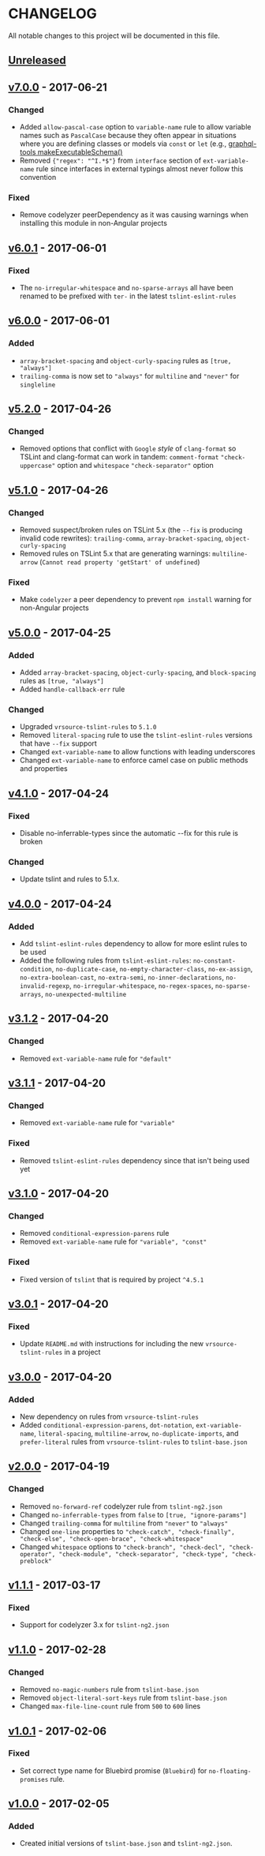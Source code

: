 # CHANGELOG
All notable changes to this project will be documented in this file.

## [Unreleased][unreleased]

## [v7.0.0] - 2017-06-21
### Changed
- Added `allow-pascal-case` option to `variable-name` rule to allow variable names such as `PascalCase` because they often appear in situations where you are defining classes or models via `const` or `let` (e.g., [graphql-tools makeExecutableSchema()](http://dev.apollodata.com/tools/graphql-tools/generate-schema.html#modularizing)
- Removed `{"regex": "^I.*$"}` from `interface` section of `ext-variable-name` rule since interfaces in external typings almost never follow this convention

### Fixed
- Remove codelyzer peerDependency as it was causing warnings when installing this 
  module in non-Angular projects

## [v6.0.1] - 2017-06-01
### Fixed
- The `no-irregular-whitespace` and `no-sparse-arrays` all have been renamed to be prefixed with `ter-` in the latest `tslint-eslint-rules`

## [v6.0.0] - 2017-06-01
### Added
- `array-bracket-spacing` and `object-curly-spacing` rules as `[true, "always"]`
- `trailing-comma` is now set to `"always"` for `multiline` and `"never"` for `singleline`

## [v5.2.0] - 2017-04-26
### Changed
- Removed options that conflict with `Google` _style_ of `clang-format` so TSLint and clang-format can work in tandem: `comment-format` `"check-uppercase"` option and `whitespace` `"check-separator"` option

## [v5.1.0] - 2017-04-26
### Changed
- Removed suspect/broken rules on TSLint 5.x (the `--fix` is producing invalid code rewrites): `trailing-comma`, `array-bracket-spacing`, `object-curly-spacing`
- Removed rules on TSLint 5.x that are generating warnings: `multiline-arrow` (`Cannot read property 'getStart' of undefined`)

### Fixed
- Make `codelyzer` a peer dependency to prevent `npm install` warning for non-Angular projects

## [v5.0.0] - 2017-04-25
### Added
- Added `array-bracket-spacing`, `object-curly-spacing`, and `block-spacing` rules as `[true, "always"]`
- Added `handle-callback-err` rule

### Changed
- Upgraded `vrsource-tslint-rules` to `5.1.0`
- Removed `literal-spacing` rule to use the `tslint-eslint-rules` versions that have `--fix` support
- Changed `ext-variable-name` to allow functions with leading underscores
- Changed `ext-variable-name` to enforce camel case on public methods and properties

## [v4.1.0] - 2017-04-24
### Fixed
- Disable no-inferrable-types since the automatic --fix for this rule is broken

### Changed
- Update tslint and rules to 5.1.x.

## [v4.0.0] - 2017-04-24
### Added
- Add `tslint-eslint-rules` dependency to allow for more eslint rules to be used
- Added the following rules from `tslint-eslint-rules`: `no-constant-condition`, `no-duplicate-case`, `no-empty-character-class`, `no-ex-assign`, `no-extra-boolean-cast`, `no-extra-semi`, `no-inner-declarations`, `no-invalid-regexp`, `no-irregular-whitespace`, `no-regex-spaces`, `no-sparse-arrays`, `no-unexpected-multiline`

## [v3.1.2] - 2017-04-20
### Changed
- Removed `ext-variable-name` rule for `"default"`

## [v3.1.1] - 2017-04-20
### Changed
- Removed `ext-variable-name` rule for `"variable"`

### Fixed
- Removed `tslint-eslint-rules` dependency since that isn't being used yet

## [v3.1.0] - 2017-04-20
### Changed
- Removed `conditional-expression-parens` rule
- Removed `ext-variable-name` rule for `"variable", "const"`

### Fixed
- Fixed version of `tslint` that is required by project `^4.5.1`

## [v3.0.1] - 2017-04-20
### Fixed
- Update `README.md` with instructions for including the new `vrsource-tslint-rules` in a project

## [v3.0.0] - 2017-04-20
### Added
- New dependency on rules from `vrsource-tslint-rules`
- Added `conditional-expression-parens`, `dot-notation`, `ext-variable-name`, `literal-spacing`, `multiline-arrow`, `no-duplicate-imports`, and `prefer-literal` rules from `vrsource-tslint-rules` to `tslint-base.json`

## [v2.0.0] - 2017-04-19
### Changed
- Removed `no-forward-ref` codelyzer rule from `tslint-ng2.json`
- Changed `no-inferrable-types` from `false` to `[true, "ignore-params"]`
- Changed `trailing-comma` for `multiline` from `"never"` to `"always"`
- Changed `one-line` properties to `"check-catch", "check-finally", "check-else", "check-open-brace", "check-whitespace"`
- Changed `whitespace` options to `"check-branch", "check-decl", "check-operator", "check-module", "check-separator", "check-type", "check-preblock"`

## [v1.1.1] - 2017-03-17
### Fixed
- Support for codelyzer 3.x for `tslint-ng2.json`

## [v1.1.0] - 2017-02-28
### Changed
- Removed `no-magic-numbers` rule from `tslint-base.json`
- Removed `object-literal-sort-keys` rule from `tslint-base.json`
- Changed `max-file-line-count` rule from `500` to `600` lines

## [v1.0.1] - 2017-02-06
### Fixed
- Set correct type name for Bluebird promise (`Bluebird`) for `no-floating-promises` rule.

## [v1.0.0] - 2017-02-05
### Added
- Created initial versions of `tslint-base.json` and `tslint-ng2.json`.

[unreleased]: https://github.com/codeschool/cs-tslint-rules/compare/v7.0.0...HEAD
[v7.0.0]: https://github.com/codeschool/cs-tslint-rules/compare/v6.0.1...v7.0.0
[v6.0.1]: https://github.com/codeschool/cs-tslint-rules/compare/v6.0.0...v6.0.1
[v6.0.0]: https://github.com/codeschool/cs-tslint-rules/compare/v5.2.0...v6.0.0
[v5.2.0]: https://github.com/codeschool/cs-tslint-rules/compare/v5.1.0...v5.2.0
[v5.1.0]: https://github.com/codeschool/cs-tslint-rules/compare/v5.0.0...v5.1.0
[v5.0.0]: https://github.com/codeschool/cs-tslint-rules/compare/v4.1.0...v5.0.0
[v4.1.0]: https://github.com/codeschool/cs-tslint-rules/compare/v4.0.0...v4.1.0
[v4.0.0]: https://github.com/codeschool/cs-tslint-rules/compare/v3.1.2...v4.0.0
[v3.1.2]: https://github.com/codeschool/cs-tslint-rules/compare/v3.1.1...v3.1.2
[v3.1.1]: https://github.com/codeschool/cs-tslint-rules/compare/v3.1.0...v3.1.1
[v3.1.0]: https://github.com/codeschool/cs-tslint-rules/compare/v3.0.1...v3.1.0
[v3.0.1]: https://github.com/codeschool/cs-tslint-rules/compare/v3.0.0...v3.0.1
[v3.0.0]: https://github.com/codeschool/cs-tslint-rules/compare/v2.0.0...v3.0.0
[v2.0.0]: https://github.com/codeschool/cs-tslint-rules/compare/v1.1.1...v2.0.0
[v1.1.1]: https://github.com/codeschool/cs-tslint-rules/compare/v1.1.0...v1.1.1
[v1.1.0]: https://github.com/codeschool/cs-tslint-rules/compare/v1.0.1...v1.1.0
[v1.0.1]: https://github.com/codeschool/cs-tslint-rules/compare/v1.0.0...v1.0.1
[v1.0.0]: https://github.com/codeschool/cs-tslint-rules/tree/v1.0.0
